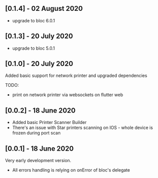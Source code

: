 ## [0.1.4] - 02 August 2020
- upgrade to bloc 6.0.1

## [0.1.3] - 20 July 2020
- upgrade to bloc 5.0.1

## [0.1.0] - 20 July 2020

Added basic support for network printer and upgraded dependencies

TODO:
- print on network printer via websockets on flutter web

## [0.0.2] - 18 June 2020

* Added basic Printer Scanner Builder
* There's an issue with Star printers scanning on IOS - whole device is frozen during port scan

## [0.0.1] - 18 June 2020

Very early development version.

* All errors handling is relying on onError of bloc's delegate


